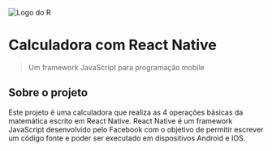 ![Logo do R](https://www.iconfinder.com/icons/7423888/download/png/48)
# Calculadora com React Native
> Um framework JavaScript para programação mobile
## Sobre o projeto
Este projeto é uma calculadora que realiza as 4 operações básicas da matemática escrito em React Native.
React Native é um framework JavaScript desenvolvido pelo Facebook com o objetivo de permitir escrever um código fonte e poder ser executado em dispositivos Android e IOS.

